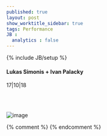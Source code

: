```yaml
---
published: true
layout: post
show_worktitle_sidebar: true
tags: Performance
JB :
  analytics : false
---
```


{% include JB/setup %}




<p>
<h4>Lukas Simonis + Ivan Palacky</h4>
17|10|18

<br /><br />
</p><p>
<img src="{{ site.url }}/images/lukas_simonis.jpg" alt="image">
</p>

{% comment %}
{% endcomment %}
